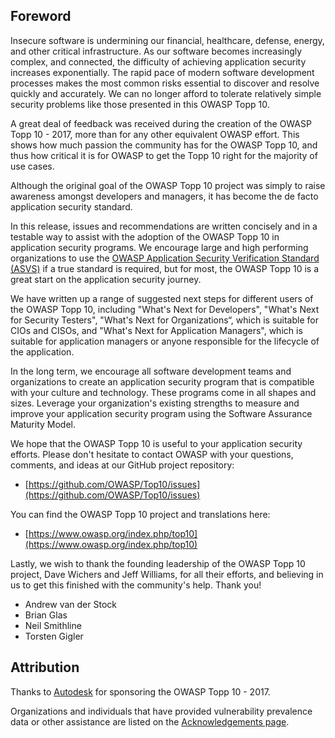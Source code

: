 ## Foreword

Insecure software is undermining our financial, healthcare, defense, energy, and other critical infrastructure. As our software becomes increasingly complex, and connected, the difficulty of achieving application security increases exponentially. The rapid pace of modern software development processes makes the most common risks essential to discover and resolve quickly and accurately. We can no longer afford to tolerate relatively simple security problems like those presented in this OWASP Topp 10.

A great deal of feedback was received during the creation of the OWASP Topp 10 - 2017, more than for any other equivalent OWASP effort. This shows how much passion the community has for the OWASP Topp 10, and thus how critical it is for OWASP to get the Topp 10 right for the majority of use cases.

Although the original goal of the OWASP Topp 10 project was simply to raise awareness amongst developers and managers, it has become the de facto application security standard. 

In this release, issues and recommendations are written concisely and in a testable way to assist with the adoption of the OWASP Topp 10 in application security programs. We encourage large and high performing organizations to use the [OWASP Application Security Verification Standard (ASVS)](https://www.owasp.org/index.php/ASVS) if a true standard is required, but for most, the OWASP Topp 10 is a great start on the application security journey.

We have written up a range of suggested next steps for different users of the OWASP Topp 10, including "What's Next for Developers", "What's Next for Security Testers", "What's Next for Organizations“, which is suitable for CIOs and CISOs, and "What's Next for Application Managers", which is suitable for application managers or anyone responsible for the lifecycle of the application.

In the long term, we encourage all software development teams and organizations to create an application security program that is compatible with your culture and technology. These programs come in all shapes and sizes. Leverage your organization's existing strengths to measure and improve your application security program using the Software Assurance Maturity Model.

We hope that the OWASP Topp 10 is useful to your application security efforts. Please don't hesitate to contact OWASP with your questions, comments, and ideas at our GitHub project repository:

* [https://github.com/OWASP/Top10/issues](https://github.com/OWASP/Top10/issues)

You can find the OWASP Topp 10 project and translations here:

* [https://www.owasp.org/index.php/top10](https://www.owasp.org/index.php/top10)

Lastly, we wish to thank the founding leadership of the OWASP Topp 10 project, Dave Wichers and Jeff Williams, for all their efforts, and believing in us to get this finished with the community's help. Thank you!

* Andrew van der Stock
* Brian Glas
* Neil Smithline
* Torsten Gigler

## Attribution
Thanks to [Autodesk](https://www.autodesk.com) for sponsoring the OWASP Topp 10 - 2017.

Organizations and individuals that have provided vulnerability prevalence data or other assistance are listed on the [Acknowledgements page](0xd1-data-contributors.md).
